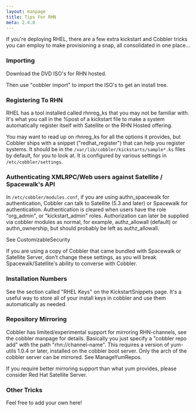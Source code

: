 ```yaml
---
layout: manpage
title: Tips For RHN
meta: 2.4.0
---
```

If you're deploying RHEL, there are a few extra kickstart and Cobbler tricks you can employ to make provisioning a snap, all consolidated in one place...

### Importing

Download the DVD ISO's for RHN hosted.

Then use "cobbler import" to import the ISO's to get an install tree.

### Registering To RHN

RHEL has a tool installed called rhnreg_ks that you may not be familiar with. It's what you call in the %post of a kickstart file to make a system automatically register itself with Satellite or the RHN Hosted offering.

You may want to read up on rhnreg_ks for all the options it provides, but Cobbler ships with a snippet ("redhat_register") that can help you register systems. It should be in the `/var/lib/cobbler/kickstarts/sample*.ks` files by default, for you to look at. It is configured by various settings in `/etc/cobbler/settings`.

### Authenticating XMLRPC/Web users against Satellite / Spacewalk's API

In `/etc/cobbler/modules.conf`, if you are using authn_spacewalk for authentication, Cobbler can talk to Satellite (5.3 and later) or Spacewalk for authentication. Authentication is cleared when users have the role "org_admin", or "kickstart_admin" roles. Authorization can later be supplied via cobbler modules as normal, for example, authz_allowall (default) or authn_ownership, but should probably be left as authz_allowall.

See CustomizableSecurity

If you are using a copy of Cobbler that came bundled with Spacewalk or Satellite Server, don't change these settings, as you will break Spacewalk/Satellite's ability to converse with Cobbler.

### Installation Numbers

See the section called "RHEL Keys" on the KickstartSnippets page. It's a useful way to store all of your install keys in cobbler and use them automatically as needed.

### Repository Mirroring

Cobbler has limited/experimental support for mirroring RHN-channels, see the cobbler manpage for details. Basically you just specify a "cobbler repo add" with the path "rhn://channel-name". This requires a version of yum-utils 1.0.4 or later, installed on the cobbler boot server. Only the arch of the cobbler server can be mirrored. See ManageYumRepos.

If you require better mirroring support than what yum provides, please consider Red Hat Satellite Server.

### Other Tricks

Feel free to add your own here!
